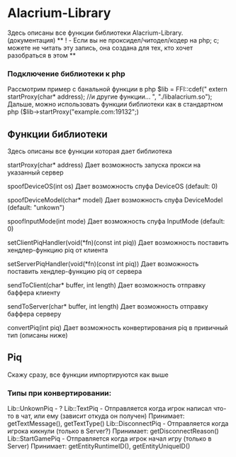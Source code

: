 # Alacrium-Library

Здесь описаны все функции библиотеки Alacrium-Library. (документация)
** ! - Если вы не проксидел/читодел/кодер на php; c; можете не читать эту запись, она создана для тех, кто хочет разобраться в этом **

### Подключение библиотеки к php

Рассмотрим пример с банальной функции в php
$lib = FFI::cdef("
extern startProxy(char* address);
//и другие функции...
", "./libalacrium.so");
Дальше, можно использовать функции библиотеки как в стандартном php ($lib->startProxy("example.com:19132";)

## Функции библиотеки

Здесь описаны все функции которая дает библиотека

startProxy(char* address)
Дает возможность запуска прокси на указанный сервер

spoofDeviceOS(int os)
Дает возможность спуфа DeviceOS (default: 0)

spoofDeviceModel(char* model)
Дает возможность спуфа DeviceModel (default: "unkown")

spoofInputMode(int mode)
Дает возможность спуфа InputMode (default: 0)

setClientPiqHandler(void(*fn)(const int piq))
Дает возможность поставить хендлер-функцию piq от клиента

setServerPiqHandler(void(*fn)(const int piq))
Дает возможность поставить хендлер-функцию piq от сервера

sendToClient(char* buffer, int length)
Дает возможность отправку баффера клиенту

sendToServer(char* buffer, int length)
Дает возможность отправку баффера серверу

convertPiq(int piq)
Дает возможность конвертирования piq в привичный тип (описаны ниже)

## Piq

Скажу сразу, все функции импортируются как выше

### Типы при конвертировании:

Lib::UnkownPiq - ?
  Lib::TextPiq - Отправляется когда игрок написал что-то в чат, или ему (зависит откуда он получен)
  Принимает: getTextMessage(), getTextType()
  Lib::DisconnectPiq - Отправляется когда игрока кикнули (только в Server?)
  Принимает: getDisconnectReason()
  Lib::StartGamePiq - Отправляется когда игрок начал игру (только в Server)
  Принимает: getEntityRuntimeID(), getEntityUniqueID()
